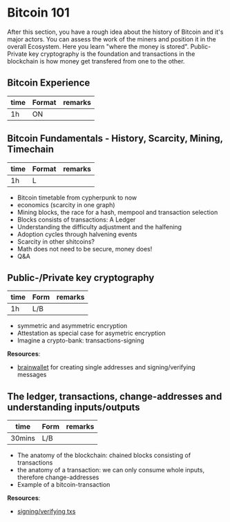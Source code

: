 # Bitcoin 101
After this section, you have a rough idea about the history of Bitcoin and it's major actors. You can assess the work of the miners and position it in the overall Ecosystem.
Here you learn "where the money is stored". Public-Private key cryptography is the foundation and transactions in the blockchain is how money get transfered from one to the other.

## Bitcoin Experience
| time | Format  | remarks |
|------|---------|---------|
| 1h   | ON      |         |



## Bitcoin Fundamentals - History, Scarcity, Mining, Timechain
| time | Format  | remarks |
|------|---------|---------|
| 1h   | L       |         |

* Bitcoin timetable from cypherpunk to now
* economics (scarcity in one graph)
* Mining blocks, the race for a hash, mempool and transaction selection
* Blocks consists of transactions: A Ledger
* Understanding the difficulty adjustment and the halfening
* Adoption cycles through halvening events
* Scarcity in other shitcoins?
* Math does not need to be secure, money does!
* Q&A

## Public-/Private key cryptography
| time   | Form    | remarks |
|--------|---------|---------|
| 1h     | L/B     |         |

* symmetric and asymmetric encryption
* Attestation as special case for asymetric encryption
* Imagine a crypto-bank: transactions-signing

__Resources__:

* [brainwallet](https://brainwalletx.github.io/#sign) for creating single addresses and signing/verifying messages

## The ledger, transactions, change-addresses and understanding inputs/outputs
| time   | Form    | remarks |
|--------|---------|---------|
| 30mins | L/B     |         |

* The anatomy of the blockchain: chained blocks consisting of transactions
* the anatomy of a transaction: we can only consume whole inputs, therefore change-addresses
* Example of a bitcoin-transaction

__Resources__:

* [signing/verifying txs](https://brainwalletx.github.io/#tx)
